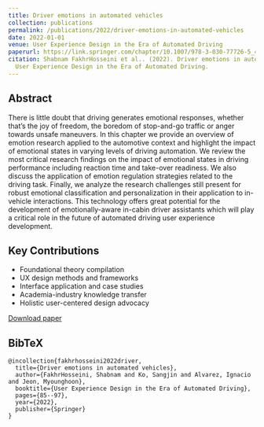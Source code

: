 ```yaml
---
title: Driver emotions in automated vehicles
collection: publications
permalink: /publications/2022/driver-emotions-in-automated-vehicles
date: 2022-01-01
venue: User Experience Design in the Era of Automated Driving
paperurl: https://link.springer.com/chapter/10.1007/978-3-030-77726-5_4
citation: Shabnam FakhrHosseini et al.. (2022). Driver emotions in automated vehicles.
  User Experience Design in the Era of Automated Driving.
---
```


## Abstract

There is little doubt that driving generates emotional responses, whether that’s the joy of freedom, the boredom of stop-and-go traffic or anger towards unsafe maneuvers. In this chapter we provide an overview of emotion research applied to the automotive context and highlight the impact of emotional states in varying levels of driving automation. We review the most critical research findings on the impact of emotional states in driving performance including reaction time and take-over readiness. We also discuss the application of emotion regulation strategies related to the driving task. Finally, we analyze the research challenges still present for robust emotional classification and personalization in their application to in-vehicle interactions. This technology offers great potential for the development of emotionally-aware in-cabin driver assistants which will play a critical role in the future of automated driving user experience development.

## Key Contributions

* Foundational theory compilation
* UX design methods and frameworks
* Interface application and case studies
* Academia-industry knowledge transfer
* Holistic user-centered design advocacy

[Download paper](https://link.springer.com/chapter/10.1007/978-3-030-77726-5_4)


## BibTeX

```
@incollection{fakhrhosseini2022driver,
  title={Driver emotions in automated vehicles},
  author={FakhrHosseini, Shabnam and Ko, Sangjin and Alvarez, Ignacio and Jeon, Myounghoon},
  booktitle={User Experience Design in the Era of Automated Driving},
  pages={85--97},
  year={2022},
  publisher={Springer}
}
```

